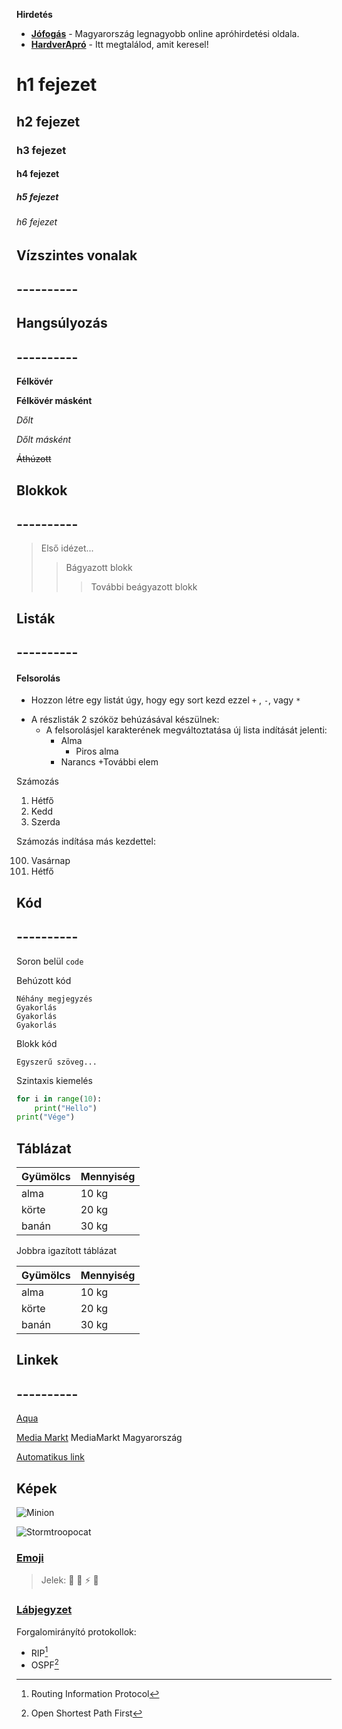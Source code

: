 **Hirdetés**

- __[Jófogás](https://jofogas.hu/)__ - Magyarország legnagyobb online apróhirdetési oldala.
- __[HardverApró](https://harverapro.hu/)__ - Itt megtalálod, amit keresel!


# h1 fejezet
## h2 fejezet
### h3 fejezet
#### h4 fejezet
##### h5 fejezet
###### h6 fejezet


## Vízszintes vonalak
## ----------


## Hangsúlyozás
## ----------

**Félkövér**

__Félkövér másként__

_Dőlt_

_Dőlt másként_

~~Áthúzott~~


## Blokkok
## ----------

>Első idézet...
>>Bágyazott blokk
>>>További beágyazott blokk


## Listák
## ----------

#### Felsorolás

+ Hozzon létre egy listát úgy, hogy egy sort kezd ezzel `+` , `-`, vagy `*`
- A részlisták 2 szóköz behúzásával készülnek:
   * A felsorolásjel karakterének megváltoztatása új lista indítását jelenti:
     + Alma
       + Piros alma
     + Narancs
+További elem

Számozás

1. Hétfő
2. Kedd
3. Szerda



Számozás indítása más kezdettel:

100. Vasárnap
101. Hétfő


## Kód
## ----------

Soron belül `code`

Behúzott kód

``` 
Néhány megjegyzés
Gyakorlás
Gyakorlás
Gyakorlás
```


Blokk kód


```
Egyszerű szöveg...
```


Szintaxis kiemelés

```python
for i in range(10):
    print("Hello")
print("Vége")
```

## Táblázat

| **Gyümölcs** | **Mennyiség** |
| -------- | --------- |
| alma   |10 kg
| körte  |20 kg
| banán  |30 kg

Jobbra igazított táblázat

|Gyümölcs | Mennyiség |
|---------|-----------|
|alma   |10 kg
|körte |20 kg
|banán |30 kg


## Linkek
## ----------

[Aqua](http://aqua.hu)

[Media Markt](http://mediamarkt.hu/) MediaMarkt Magyarország

[Automatikus link](https://arpadszki.hu)


## Képek
![Minion]( https://octodex.github.com/images/minion.png)

![Stormtroopocat](https://octodex.github.com/images/stormtroopocat.jpg "The Stormtroopocat")


### [Emoji](https://github.com/markdown-it/markdown-it-emoji) 

> Jelek: :tada: :rotating_light: :zap: :apple:


### [Lábjegyzet](https://github.com/markdown-it/markdown-it-footnote)

Forgalomirányító protokollok:  
* RIP[^1]
* OSPF[^2]

[^1]: Routing Information Protocol
[^2]: Open Shortest Path First

